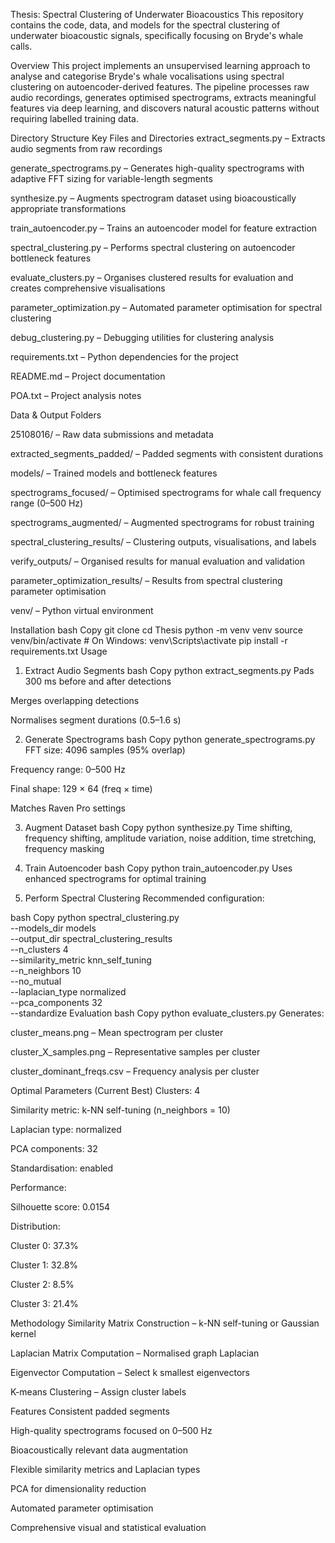 Thesis: Spectral Clustering of Underwater Bioacoustics
This repository contains the code, data, and models for the spectral clustering of underwater bioacoustic signals, specifically focusing on Bryde's whale calls.

Overview
This project implements an unsupervised learning approach to analyse and categorise Bryde's whale vocalisations using spectral clustering on autoencoder-derived features. The pipeline processes raw audio recordings, generates optimised spectrograms, extracts meaningful features via deep learning, and discovers natural acoustic patterns without requiring labelled training data.

Directory Structure
Key Files and Directories
extract_segments.py – Extracts audio segments from raw recordings

generate_spectrograms.py – Generates high-quality spectrograms with adaptive FFT sizing for variable-length segments

synthesize.py – Augments spectrogram dataset using bioacoustically appropriate transformations

train_autoencoder.py – Trains an autoencoder model for feature extraction

spectral_clustering.py – Performs spectral clustering on autoencoder bottleneck features

evaluate_clusters.py – Organises clustered results for evaluation and creates comprehensive visualisations

parameter_optimization.py – Automated parameter optimisation for spectral clustering

debug_clustering.py – Debugging utilities for clustering analysis

requirements.txt – Python dependencies for the project

README.md – Project documentation

POA.txt – Project analysis notes

Data & Output Folders

25108016/ – Raw data submissions and metadata

extracted_segments_padded/ – Padded segments with consistent durations

models/ – Trained models and bottleneck features

spectrograms_focused/ – Optimised spectrograms for whale call frequency range (0–500 Hz)

spectrograms_augmented/ – Augmented spectrograms for robust training

spectral_clustering_results/ – Clustering outputs, visualisations, and labels

verify_outputs/ – Organised results for manual evaluation and validation

parameter_optimization_results/ – Results from spectral clustering parameter optimisation

venv/ – Python virtual environment

Installation
bash
Copy
git clone <repository-url>
cd Thesis
python -m venv venv
source venv/bin/activate  # On Windows: venv\Scripts\activate
pip install -r requirements.txt
Usage
1. Extract Audio Segments
bash
Copy
python extract_segments.py
Pads 300 ms before and after detections

Merges overlapping detections

Normalises segment durations (0.5–1.6 s)

2. Generate Spectrograms
bash
Copy
python generate_spectrograms.py
FFT size: 4096 samples (95% overlap)

Frequency range: 0–500 Hz

Final shape: 129 × 64 (freq × time)

Matches Raven Pro settings

3. Augment Dataset
bash
Copy
python synthesize.py
Time shifting, frequency shifting, amplitude variation, noise addition, time stretching, frequency masking

4. Train Autoencoder
bash
Copy
python train_autoencoder.py
Uses enhanced spectrograms for optimal training

5. Perform Spectral Clustering
Recommended configuration:

bash
Copy
python spectral_clustering.py \
  --models_dir models \
  --output_dir spectral_clustering_results \
  --n_clusters 4 \
  --similarity_metric knn_self_tuning \
  --n_neighbors 10 \
  --no_mutual \
  --laplacian_type normalized \
  --pca_components 32 \
  --standardize
Evaluation
bash
Copy
python evaluate_clusters.py
Generates:

cluster_means.png – Mean spectrogram per cluster

cluster_X_samples.png – Representative samples per cluster

cluster_dominant_freqs.csv – Frequency analysis per cluster

Optimal Parameters (Current Best)
Clusters: 4

Similarity metric: k-NN self-tuning (n_neighbors = 10)

Laplacian type: normalized

PCA components: 32

Standardisation: enabled

Performance:

Silhouette score: 0.0154

Distribution:

Cluster 0: 37.3%

Cluster 1: 32.8%

Cluster 2: 8.5%

Cluster 3: 21.4%

Methodology
Similarity Matrix Construction – k-NN self-tuning or Gaussian kernel

Laplacian Matrix Computation – Normalised graph Laplacian

Eigenvector Computation – Select k smallest eigenvectors

K-means Clustering – Assign cluster labels

Features
Consistent padded segments

High-quality spectrograms focused on 0–500 Hz

Bioacoustically relevant data augmentation

Flexible similarity metrics and Laplacian types

PCA for dimensionality reduction

Automated parameter optimisation

Comprehensive visual and statistical evaluation